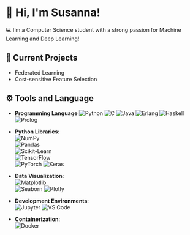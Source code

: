 # 👋 Hi, I'm Susanna!

💻 I’m a Computer Science student with a strong passion for Machine Learning and Deep Learning!

## 🚀 Current Projects

- Federated Learning
- Cost-sensitive Feature Selection

## ⚙️ Tools and Language

- **Programming Language**
  ![Python](https://img.shields.io/badge/Python-3776AB?style=for-the-badge&logo=python&logoColor=white)
  ![C](https://img.shields.io/badge/C-00599C?style=for-the-badge&logo=c&logoColor=white)
  ![Java](https://img.shields.io/badge/Java-007396?style=for-the-badge&logo=java&logoColor=white)
  ![Erlang](https://img.shields.io/badge/Erlang-A80000?style=for-the-badge&logo=erlang&logoColor=white)
  ![Haskell](https://img.shields.io/badge/Haskell-5D4F85?style=for-the-badge&logo=haskell&logoColor=white)
  ![Prolog](https://img.shields.io/badge/Prolog-00A9A4?style=for-the-badge&logo=prolog&logoColor=white)

- **Python Libraries**:  
  ![NumPy](https://img.shields.io/badge/NumPy-013243?style=for-the-badge&logo=numpy&logoColor=white)  
  ![Pandas](https://img.shields.io/badge/Pandas-150458?style=for-the-badge&logo=pandas&logoColor=white)  
  ![Scikit-Learn](https://img.shields.io/badge/Scikit--Learn-F7931E?style=for-the-badge&logo=scikit-learn&logoColor=white)  
  ![TensorFlow](https://img.shields.io/badge/TensorFlow-FF6F00?style=for-the-badge&logo=tensorflow&logoColor=white)  
  ![PyTorch](https://img.shields.io/badge/PyTorch-EE4C2C?style=for-the-badge&logo=pytorch&logoColor=white) 
  ![Keras](https://img.shields.io/badge/Keras-D00000?style=for-the-badge&logo=keras&logoColor=white)

- **Data Visualization**:  
  ![Matplotlib](https://img.shields.io/badge/Matplotlib-11557C?style=for-the-badge&logo=matplotlib&logoColor=white)  
  ![Seaborn](https://img.shields.io/badge/Seaborn-9E7BCA?style=for-the-badge&logo=seaborn&logoColor=white) 
  ![Plotly](https://img.shields.io/badge/Plotly-3C4E6E?style=for-the-badge&logo=plotly&logoColor=white)

- **Development Environments**:  
  ![Jupyter](https://img.shields.io/badge/Jupyter-F37626?style=for-the-badge&logo=jupyter&logoColor=white) 
  ![VS Code](https://img.shields.io/badge/VS_Code-007ACC?style=for-the-badge&logo=visualstudiocode&logoColor=white)  

- **Containerization**:  
  ![Docker](https://img.shields.io/badge/Docker-2496ED?style=for-the-badge&logo=docker&logoColor=white)
